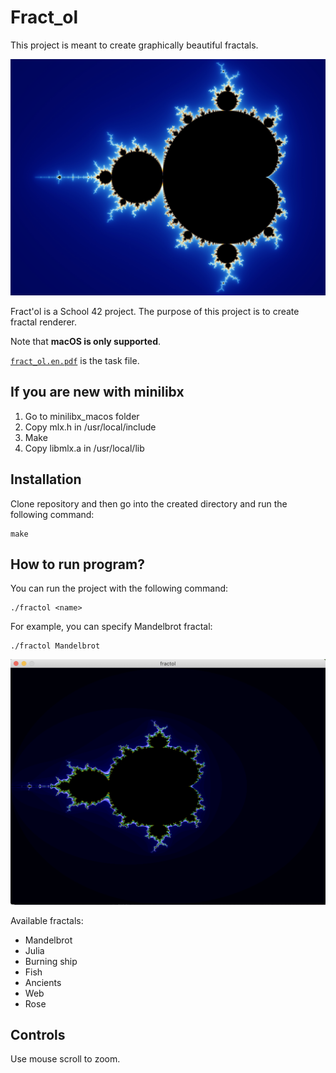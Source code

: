 # Fract_ol

This project is meant to create graphically beautiful fractals.


![Fract'ol](/img/Mandel.jpg)

Fract'ol is a School 42 project. The purpose of this project is to create fractal renderer.

Note that **macOS is only supported**.

[`fract_ol.en.pdf`](/fract_ol.en.pdf) is the task file.

## If you are new with minilibx

1. Go to minilibx_macos folder
2. Copy mlx.h in /usr/local/include
3. Make
4. Copy libmlx.a in /usr/local/lib

## Installation

Clone repository and then go into the created directory and run the following command:

```
make
```

## How to run program?

You can run the project with the following command:

```
./fractol <name>
```

For example, you can specify Mandelbrot fractal:

```
./fractol Mandelbrot
```

![Mandelbrot](/img/mandelbrot.png)


Available fractals:
* Mandelbrot
* Julia
* Burning ship
* Fish
* Ancients
* Web
* Rose

## Controls

Use mouse scroll to zoom.